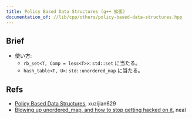 ```yaml
---
title: Policy Based Data Structures (g++ 拡張)
documentation_of: //lib/cpp/others/policy-based-data-structures.hpp
---
```

## Brief
* 使い方:
  - `rb_set<T, Comp = less<T>>`: `std::set` に当たる。
  - `hash_table<T, U>`: `std::unordered_map` に当たる。

## Refs
* [Policy Based Data Structures](https://xuzijian629.hatenablog.com/entry/2018/12/01/000010), xuzijian629
* [Blowing up unordered_map, and how to stop getting hacked on it](https://codeforces.com/blog/entry/62393), neal
